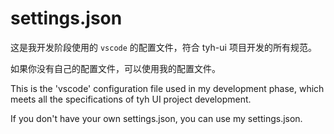 # settings.json

这是我开发阶段使用的 `vscode` 的配置文件，符合 tyh-ui 项目开发的所有规范。

如果你没有自己的配置文件，可以使用我的配置文件。

This is the 'vscode' configuration file used in my development phase, which meets all the specifications of tyh UI project development.

If you don't have your own settings.json, you can use my settings.json.
